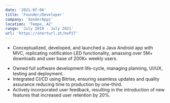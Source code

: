 ```yaml
---
date: '2021-07-06'
title: 'Founder/Developer'
company: 'XanderApps'
location: 'Tempe, AZ'
range: 'July 2019 - July 2021'
url: 'https://shorturl.at/mvP27'
---
```


- Conceptualized, developed, and launched a Java Android app with MVC, replicating notification LED functionality, amassing over 5M+ downloads and user base of 200K+ weekly users.
<!-- - Efforts were recognized by [XDA](https://www.xda-developers.com/notifybuddy-amoled-notification-led/) and [Android Authority](https://www.androidauthority.com/notify-buddy-1006475/) for innovation and impact. -->
- Owned full software development life-cycle, managing planning, UI/UX, testing and deployment.
- Integrated CI/CD using Bitrise, ensuring seamless updates and quality assurance reducing time to production by one-third.
- Actively incorporated user feedback, resulting in the introduction of new features that increased user retention by 20%.
